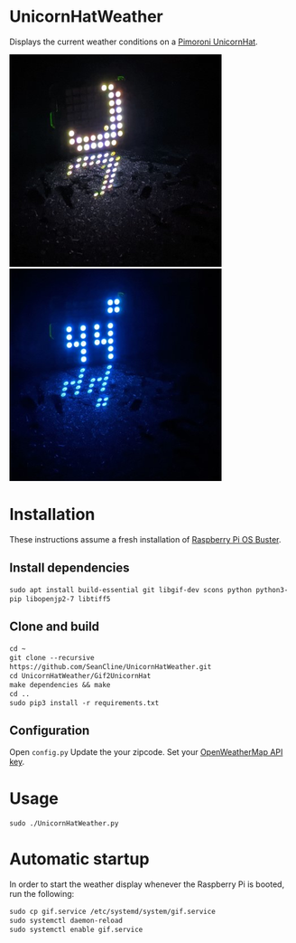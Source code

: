 UnicornHatWeather
==============

Displays the current weather conditions on a [Pimoroni UnicornHat](https://shop.pimoroni.com/products/unicorn-hat).

![](docs/night.jpg)
![](docs/night_temp.jpg)

# Installation #
These instructions assume a fresh installation of [Raspberry Pi OS Buster](https://www.raspberrypi.org/downloads/raspberry-pi-os/).

## Install dependencies ##
	sudo apt install build-essential git libgif-dev scons python python3-pip libopenjp2-7 libtiff5

## Clone and build ##

	cd ~
	git clone --recursive https://github.com/SeanCline/UnicornHatWeather.git
	cd UnicornHatWeather/Gif2UnicornHat
	make dependencies && make
	cd ..
	sudo pip3 install -r requirements.txt

## Configuration ##
Open `config.py`
Update the your zipcode.
Set your [OpenWeatherMap API key](https://openweathermap.org/appid).

# Usage #
	sudo ./UnicornHatWeather.py

# Automatic startup #
In order to start the weather display whenever the Raspberry Pi is booted, run the following:

	sudo cp gif.service /etc/systemd/system/gif.service
	sudo systemctl daemon-reload
	sudo systemctl enable gif.service
